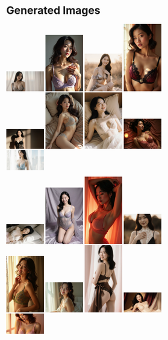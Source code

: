 # Generated Images



<img src="2025_09_11_01.webp" width="100"/> <img src="2025_09_11_02.webp" width="100"/> <img src="2025_09_11_03.webp" width="100"/> <img src="2025_09_11_04.webp" width="100"/> <img src="2025_09_11_05.webp" width="100"/> <img src="2025_09_11_06.webp" width="100"/> <img src="2025_09_11_07.webp" width="100"/> <img src="2025_09_11_08.webp" width="100"/> <img src="2025_09_11_09.webp" width="100"/>

<img src="2025_09_11_10.webp" width="100"/> <img src="2025_09_11_11.webp" width="100"/> <img src="2025_09_11_12.webp" width="100"/> <img src="2025_09_11_13.webp" width="100"/> <img src="2025_09_11_14.webp" width="100"/> <img src="2025_09_11_15.webp" width="100"/> <img src="2025_09_11_16.webp" width="100"/> <img src="2025_09_11_17.webp" width="100"/> <img src="2025_09_11_18.webp" width="100"/>